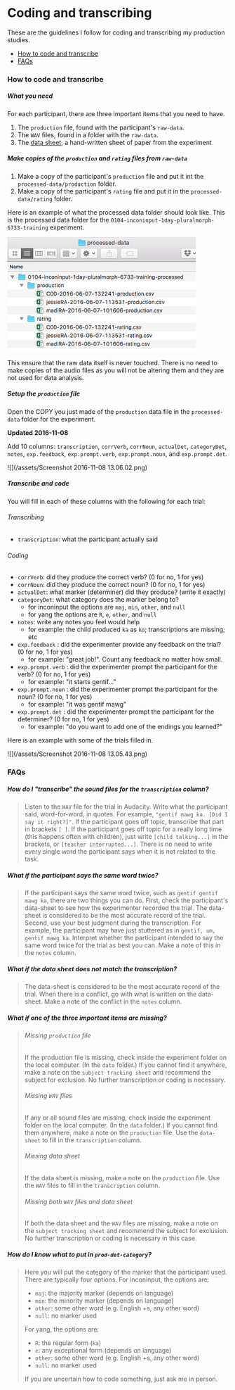 # Coding and transcribing

These are the guidelines I follow for coding and transcribing my production studies.

* [How to code and transcribe](#how-to-code-and-transcribe)
* [FAQs](#faqs)

### How to code and transcribe

##### What you need

For each participant, there are three important items that you need to have.

1. The `production` file, found with the participant's `raw-data`.
2. The `WAV` files, found in a folder with the `raw-data`.
3. The [data sheet](https://www.dropbox.com/s/26b0jsjogheey0a/0102-inconinput-1day-pluralmorph-6733-data-sheet.docx?dl=0), a hand-written sheet of paper from the experiment

##### Make copies of the `production` and `rating` files from `raw-data`

1. Make a copy of the participant's `production` file and put it int the `processed-data/production` folder. 
2. Make a copy of the participant's `rating` file and put it in the `processed-data/rating` folder.

Here is an example of what the processed data folder should look like.  This is the processed data folder for the `0104-inconinput-1day-pluralmorph-6733-training` experiment.

![](../static/images/processed-data-folder.png)

This ensure that the raw data itself is never touched.  There is no need to make copies of the audio files as you will not be altering them and they are not used for data analysis.

##### Setup the `production` file

Open the COPY you just made of the `production` data file in the `processed-data` folder for the experiment.

**Updated 2016-11-08**

Add 10 columns: `transcription`, `corrVerb`, `corrNoun`, `actualDet`, `categoryDet`, `notes`, `exp.feedback`, `exp.prompt.verb`, `exp.prompt.noun`, and `exp.prompt.det`.

![](/assets/Screenshot 2016-11-08 13.06.02.png)

##### Transcribe and code

You will fill in each of these columns with the following for each trial:

###### Transcribing

* `transcription`: what the participant actually said

###### Coding

* `corrVerb`: did they produce the correct verb? \(0 for no, 1 for yes\)
* `corrNoun`: did they produce the correct noun? \(0 for no, 1 for yes\)
* `actualDet`: what marker \(determiner\) did they produce? \(write it exactly\)
* `categoryDet`: what category does the marker belong to?
  * for inconinput the options are `maj`, `min`, `other`, and `null`
  * for yang the options are `R`, `e`, `other`, and `null`
* `notes`: write any notes you feel would help
  * for example: the child produced `ka` as `ko`; transcriptions are missing; etc
* `exp.feedback` : did the experimenter provide any feedback on the trial?  \(0 for no, 1 for yes\)
  * for example: "great job!".  Count any feedback no matter how small.
* `exp.prompt.verb` : did the experimenter prompt the participant for the verb?  \(0 for no, 1 for yes\)
  * for example: "it starts gentif..."
* `exp.prompt.noun` : did the experimenter prompt the participant for the noun? \(0 for no, 1 for yes\)
  * for example: "it was gentif mawg"
* `exp.prompt.det` : did the experimenter prompt the participant for the determiner? \(0 for no, 1 for yes\)
  * for example: "do you want to add one of the endings you learned?"


Here is an example with some of the trials filled in.

![](/assets/Screenshot 2016-11-08 13.05.43.png)

### FAQs

##### How do I "transcribe" the sound files for the `transcription` column?

> Listen to the `WAV` file for the trial in Audacity. Write what the participant said, word-for-word, in quotes.  For example, `"gentif mawg ka. [Did I say it right?]"`.  If the participant goes off topic, transcribe that part in brackets `[ ]`.  If the participant goes off topic for a really long time \(this happens often with children\), just write `[child talking...]` in the brackets, or `[teacher interrupted...]`.  There is no need to write every single word the participant says when it is not related to the task.

##### What if the participant says the same word twice?

> If the participant says the same word twice, such as `gentif gentif mawg ka`, there are two things you can do.  First, check the participant's data-sheet to see how the experimenter recorded the trial. The data-sheet is considered to be the most accurate record of the trial. Second, use your best judgment during the transcription.  For example, the participant may have just stuttered as in `gentif, um, gentif mawg ka`. Interpret whether the participant intended to say the same word twice for the trial as best you can.  Make a note of this in the `notes` column.

##### What if the data sheet does not match the transcription?

> The data-sheet is considered to be the most accurate record of the trial.  When there is a conflict, go with what is written on the data-sheet. Make a note of the conflict in the `notes` column.

##### What if one of the three important items are missing?

> ###### Missing `production` file
> 
> If the production file is missing, check inside the experiment folder on the local computer.  \(In the `data` folder.\) If you cannot find it anywhere, make a note on the `subject tracking sheet` and recommend the subject for exclusion.  No further transcription or coding is necessary.
> 
> ###### Missing `WAV` files
> 
> If any or all sound files are missing, check inside the experiment folder on the local computer. \(In the `data` folder.\) If you cannot find them anywhere, make a note on the `production` file.  Use the `data-sheet` to fill in the `transcription` column.
> 
> ###### Missing data sheet
> 
> If the data sheet is missing, make a note on the `production` file.  Use the `WAV` files to fill in the `transcription` column.
> 
> ###### Missing both `WAV` files and data sheet
> 
> If both the data sheet and the `WAV` files are missing, make a note on the `subject tracking sheet` and recommend the subject for exclusion.  No further transcription or coding is necessary in this case.

##### How do I know what to put in `prod-det-category`?

> Here you will put the category of the marker that the participant used.  There are typically four options.  For inconinput, the options are:
> 
> * `maj`: the majority marker \(depends on language\)
> * `min`: the minority marker \(depends on language\)
> * `other`: some other word \(e.g. English +s, any other word\)
> * `null`: no marker used
> 
> For yang, the options are:
> 
> * `R`: the regular form \(`ka`\)
> * `e`: any exceptional form \(depends on language\)
> * `other`: some other word \(e.g. English +s, any other word\)
> * `null`: no marker used
> 
> If you are uncertain how to code something, just ask me in person.

